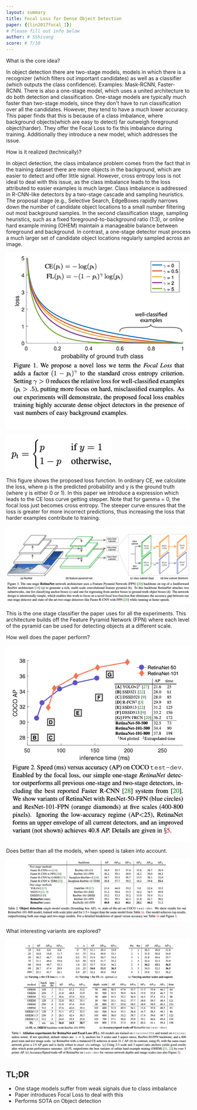 ```yaml
---
layout: summary
title: Focal Loss for Dense Object Detection
paper: {{lin2017focal_1}}
# Please fill out info below
author: # SShivang
score: # 7/10
---
```


What is the core idea?

In object detection there are two-stage models, models in which there is a recognizer (which filters out important candidates) as well as a classifier (which outputs the class confidence). Examples: Mask-RCNN, Faster-RCNN. There is also a one-stage model, which uses a united architecture to do both detection and classification. One-stage models are typically much faster than two-stage models, since they don't have to run classification over all the candidates. However, they tend to have a much lower accuracy. This paper finds that this is because of a class imbalance, where background objects(which are easy to detect) far outweigh foreground object(harder). They offer the Focal Loss to fix this imbalance during training. Additionally they introduce a new model, which addresses the issue.

How is it realized (technically)?

In object detection, the class imbalance problem comes from the fact that in the training dataset there are more objects in the background, which are easier to detect and offer little signal. However, cross entropy loss is not ideal to deal with this issue, as the class imbalance leads to the loss attributed to easier examples is much larger. Class imbalance is addressed in R-CNN-like detectors by a two-stage cascade and sampling heuristics. The proposal stage (e.g., Selective Search, EdgeBoxes  rapidly narrows down the number of candidate object locations to a small number filtering out most background samples. In the
second classification stage, sampling heuristics, such as a fixed foreground-to-background ratio (1:3), or online hard example mining (OHEM) maintain a manageable balance between foreground and background. In contrast, a one-stage detector must process a much larger set of candidate object locations regularly sampled across an image.

![Alt Text](lin2017focal_1_Loss.png)

![Alt Text](lin2017focal_1_pt.png)

This figure shows the proposed loss function. In ordinary CE, we calculate the loss, where p is the predicted probability and y is the ground truth (where y is either 0 or 1). In this paper we introduce a expression which leads to the CE loss curve getting stepper. Note that for gamma = 0, the focal loss just becomes cross entropy. The steeper curve ensures that the loss is greater for more incorrect predictions, thus increasing the loss that harder examples contribute to training.

![Alt Text](lin2017focal_1_RetinaNet.png)

This is the one stage classifier the paper uses for all the experiments. This architecture builds off the  Feature Pyramid Network (FPN) where each level of the pyramid can be used for detecting objects at a different scale.

How well does the paper perform?

![Alt Text](lin2017focal_1_comparison.png)

Does better than all the models, when speed is taken into account.

![Alt Text](lin2017focal_1_detailedComps.png)

What interesting variants are explored?

![Alt Text](lin2017focal_1_variants.png)

## TL;DR
* One stage models suffer from weak signals due to class imbalance
* Paper introduces Focal Loss to deal with this
* Performs SOTA on Object detection
